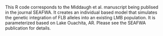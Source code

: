 This R code corresponds to the Middaugh et al. manuscript being publised in the journal SEAFWA. It creates an individual based model that simulates the genetic integration of FLB alleles into an existing LMB population. It is parameterized based on Lake Ouachita, AR. Please see the SEAFWA publication for details. 
